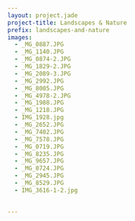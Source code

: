 ```yaml
---
layout: project.jade
project-title: Landscapes & Nature
prefix: landscapes-and-nature
images:
  - _MG_0887.JPG
  - _MG_1140.JPG
  - _MG_0874-2.JPG
  - _MG_1829-2.JPG
  - _MG_2089-3.JPG
  - _MG_2992.JPG
  - _MG_8005.JPG
  - _MG_4978-2.JPG
  - _MG_1988.JPG
  - _MG_1218.JPG
  - IMG_1928.jpg
  - _MG_2652.JPG
  - _MG_7402.JPG
  - _MG_7578.JPG
  - _MG_0719.JPG
  - _MG_8235.JPG
  - _MG_9657.JPG
  - _MG_0724.JPG
  - _MG_2945.JPG
  - _MG_8529.JPG
  - IMG_3616-1-2.jpg
  

---
```

